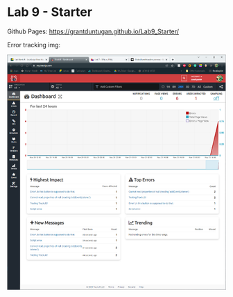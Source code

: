 # Lab 9 - Starter

Github Pages: https://grantduntugan.github.io/Lab9_Starter/

Error tracking img:

![errors.PNG](errors.PNG)
